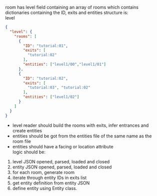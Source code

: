 room has level field containing an array of rooms which contains dictionaries containing the ID, exits and entities
structure is:  
level  
```json
{
  "level": {
    "rooms": [
      {
        "ID": "tutorial:01",
        "exits": [
          "tutorial:02"
        ],
        "entities": ["level1/00","level1/01"]
      },
      {
        "ID": "tutorial:02",
        "exits": [
          "tutorial:03", "tutorial:02"
        ],
        "entities": ["level1/02"]
      }
    ]
  }
}
```
- level reader should build the rooms with exits, infer entrances and create entities  
- entities should be got from the entities file of the same name as the room file  
- entities should have a facing or location attribute  
logic should be:  
1. level JSON opened, parsed, loaded and closed
2. entity JSON opened, parsed, loaded and closed
3. for each room, generate room
4. iterate through entity IDs in exits list
5. get entity definition from entity JSON
6. define entity using Entity class.